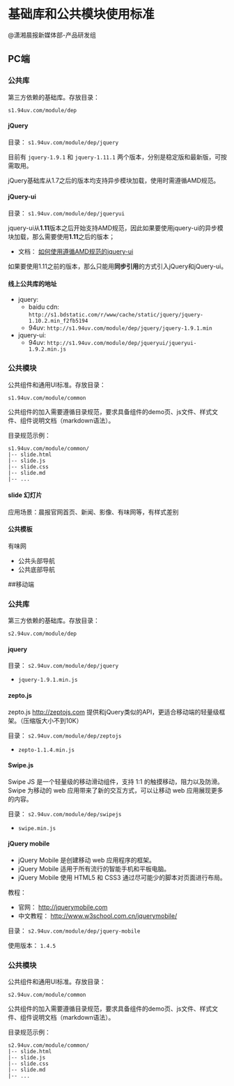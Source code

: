 基础库和公共模块使用标准
=====
@潇湘晨报新媒体部-产品研发组


## PC端

### 公共库
第三方依赖的基础库。存放目录：

    s1.94uv.com/module/dep

#### jQuery

目录： `s1.94uv.com/module/dep/jquery`

目前有 `jquery-1.9.1` 和 `jquery-1.11.1` 两个版本，分别是稳定版和最新版，可按需取用。

jQuery基础库从1.7之后的版本均支持异步模块加载，使用时需遵循AMD规范。


#### jQuery-ui

目录： `s1.94uv.com/module/dep/jqueryui`

jquery-ui从**1.11**版本之后开始支持AMD规范，因此如果要使用jquery-ui的异步模块加载，那么需要使用**1.11**之后的版本；

- 文档： [如何使用遵循AMD规范的jquery-ui](http://learn.jquery.com/jquery-ui/environments/amd/)

如果要使用1.11之前的版本，那么只能用**同步引用**的方式引入jQuery和jQuery-ui。


#### 线上公共库的地址

- jquery: 
    - baidu cdn: `http://s1.bdstatic.com/r/www/cache/static/jquery/jquery-1.10.2.min_f2fb5194`
    - 94uv: `http://s1.94uv.com/module/dep/jquery/jquery-1.9.1.min`
- jquery-ui: 
    - 94uv: `http://s1.94uv.com/module/dep/jqueryui/jqueryui-1.9.2.min.js`

### 公共模块

公共组件和通用UI标准。存放目录：

    s1.94uv.com/module/common

公共组件的加入需要遵循目录规范，要求具备组件的demo页、js文件、样式文件、组件说明文档（markdown语法）。

目录规范示例：

    s1.94uv.com/module/common/    
    |-- slide.html
    |-- slide.js
    |-- slide.css
    |-- slide.md
    |-- ...


#### slide 幻灯片
应用场景：晨报官网首页、新闻、影像、有味网等，有样式差别

#### 公共模板

有味网
- 公共头部导航
- 公共底部导航


##移动端

### 公共库
第三方依赖的基础库。存放目录：

    s2.94uv.com/module/dep

#### jquery
目录： `s2.94uv.com/module/dep/jquery`

- `jquery-1.9.1.min.js`


#### zepto.js
zepto.js <http://zeptojs.com> 提供和jQuery类似的API，更适合移动端的轻量级框架。（压缩版大小不到10K）

目录： `s2.94uv.com/module/dep/zeptojs`

- `zepto-1.1.4.min.js`

#### Swipe.js
Swipe JS 是一个轻量级的移动滑动组件，支持 1:1 的触摸移动，阻力以及防滑。
Swipe 为移动的 web 应用带来了新的交互方式，可以让移动 web 应用展现更多的内容。

目录： `s2.94uv.com/module/dep/swipejs`

- `swipe.min.js`

#### jQuery mobile

- jQuery Mobile 是创建移动 web 应用程序的框架。
- jQuery Mobile 适用于所有流行的智能手机和平板电脑。
- jQuery Mobile 使用 HTML5 和 CSS3 通过尽可能少的脚本对页面进行布局。

教程：

+ 官网： <http://jquerymobile.com>
+ 中文教程： <http://www.w3school.com.cn/jquerymobile/>

目录： `s2.94uv.com/module/dep/jquery-mobile`

使用版本： `1.4.5`

### 公共模块

公共组件和通用UI标准。存放目录：

    s2.94uv.com/module/common

公共组件的加入需要遵循目录规范，要求具备组件的demo页、js文件、样式文件、组件说明文档（markdown语法）。

目录规范示例：

    s2.94uv.com/module/common/    
    |-- slide.html
    |-- slide.js
    |-- slide.css
    |-- slide.md
    |-- ...





